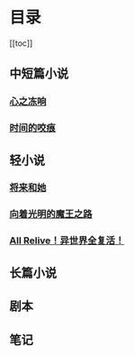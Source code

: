 # 目录

[[toc]]

## 中短篇小说

### [心之冻响](/fictions/oemnch/)

### [时间的咬痕](/fictions/zayyup/)

## 轻小说

### [将来和她](/light-novels/adeynq/)

### [向着光明的魔王之路](/light-novels/pvabft/)

### [All Relive！异世界全复活！](/light-novels/hpdyys/)

## 长篇小说

## 剧本

## 笔记